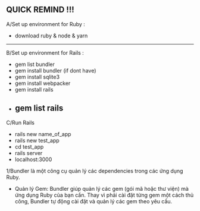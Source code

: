QUICK REMIND !!! 
------------------------------------------
A/Set up environment for Ruby : 
-  download ruby & node & yarn
  ----------------------------------------
B/Set up environment for Rails : 
- gem list bundler
- gem install bundler (if dont have)
- gem install sqlite3
- gem install webpacker
- gem install rails
- gem list rails
  ----------------------------------------
C/Run Rails
- rails new name_of_app
- rails new test_app
- cd test_app
- rails server
- localhost:3000


1/Bundler là một công cụ quản lý các dependencies trong các ứng dụng Ruby.
- Quản lý Gem: Bundler giúp quản lý các gem (gói mã hoặc thư viện) mà ứng dụng Ruby của bạn cần. Thay vì phải cài đặt từng gem một cách thủ công, Bundler tự động cài đặt và quản lý các gem theo yêu cầu.
